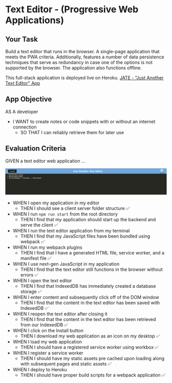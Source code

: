 # Text Editor - (Progressive Web Applications)

## Your Task

Build a text editor that runs in the browser. A single-page application that meets the PWA criteria. Additionally, features a number of data persistence techniques that serve as redundancy in case one of the options is not supported by the browser. The application also functions offline.

This full-stack application is deployed live on Heroku. [JATE - "Just Another Text Editor" App](https://sheltered-lowlands-88025.herokuapp.com/)

## App Objective

AS A developer
- I WANT to create notes or code snippets with or without an internet connection
  - SO THAT I can reliably retrieve them for later use

## Evaluation Criteria 

GIVEN a text editor web application ...

![JATE App Main webpage](https://github.com/JohanBotes/jb-SMU19-TextEditor/blob/main/Main%20web%20page%20JAET.png)
- WHEN I open my application in my editor
  - THEN I should see a client server folder structure   ✅<br>
- WHEN I run `npm run start` from the root directory
  - THEN I find that my application should start up the backend and serve the client   ✅<br>
- WHEN I run the text editor application from my terminal
  - THEN I find that my JavaScript files have been bundled using webpack   ✅<br>
- WHEN I run my webpack plugins
  - THEN I find that I have a generated HTML file, service worker, and a manifest file   ✅
- WHEN I use next-gen JavaScript in my application
  - THEN I find that the text editor still functions in the browser without errors   ✅
- WHEN I open the text editor
  - THEN I find that IndexedDB has immediately created a database storage   ✅
- WHEN I enter content and subsequently click off of the DOM window
  - THEN I find that the content in the text editor has been saved with IndexedDB   ✅
- WHEN I reopen the text editor after closing it
  - THEN I find that the content in the text editor has been retrieved from our IndexedDB   ✅
- WHEN I click on the Install button
  - THEN I download my web application as an icon on my desktop   ✅
- WHEN I load my web application
  - THEN I should have a registered service worker using workbox   ✅
- WHEN I register a service worker
  - THEN I should have my static assets pre cached upon loading along with subsequent pages and static assets   ✅
- WHEN I deploy to Heroku
  - THEN I should have proper build scripts for a webpack application   ✅

